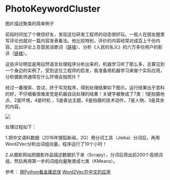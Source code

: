 # PhotoKeywordCluster
图片描述聚类的简单例子


前段时间加了个微信好友，发现这位研发工程师的动态很好玩。一般人在朋友圈里写评论也就对一篇内容发表看法。他比较特别，评价的内容经常对成百上千份内容。比如评论上百首民谣歌词（[链接](http://mp.weixin.qq.com/s/YoamFisAlOLVwLWkAu7fRg)）、分析《人民的名义》的六万多份用户的影评（[链接](https://mp.weixin.qq.com/s/mphFyL56vOyZZ8SJsp404A)）。

这些评论明显是用自然语言处理程序分析出来的，机器学习听了那么多，总算见到一个身边的实例了。受到这位工程师的启发，我准备用机器学习来做个实际应用，分析摄影师通常在什么环境会拍照片？

经过一番搜索、尝试，终于写完程序，得到处理结果如下图示。运行结果出乎意料的好，不仔细看很难发觉是机器自动处理的结果！关键字被聚成了7类：1是拍摄地点，2是环境，4是时机 ，5是表达主题，6是拍摄的技术动作，7是人物，3是其余的内容。

![](http://s-blog.oss-cn-beijing.aliyuncs.com/62504999-d3a0-4bc0-b8da-1a7497ebdeca.jpg)


处理过程如下：

1.把中文语料数据（2016年搜狐新闻，2G）用分词工具（Jieba）分词后，再用Word2Vec分析出词组向量。程序运行了10个小时！



2.从摄影网站把摄影作品描述数据扒下来（Scrapy），分词后筛出前200个高频词组，然后再用第一步的词组向量聚类成七类（KMeans）。


参考：
[用Python看金庸武侠](https://zhuanlan.zhihu.com/p/21428792)
[Word2Vec在中文的应用](http://www.cnblogs.com/juefan/p/3386991.html)
